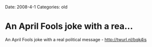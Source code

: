 Date: 2008-4-1
Categories: old

# An April Fools joke with a rea...

An April Fools joke with a real political message - http://twurl.nl/bqk4is
